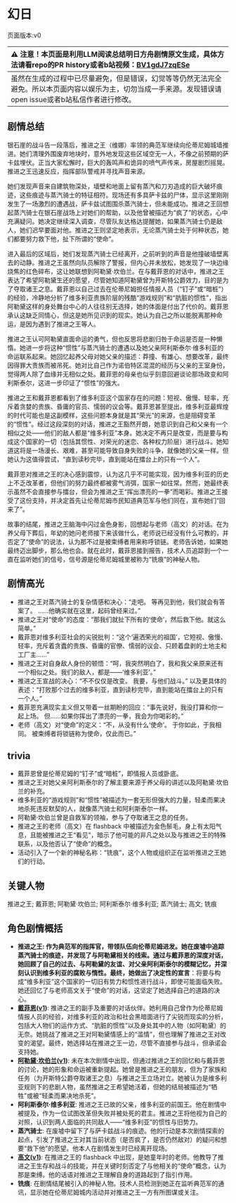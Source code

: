 # 幻日
页面版本:v0
 

| :warning: 注意！本页面是利用LLM阅读总结明日方舟剧情原文生成，具体方法请看repo的PR history或者b站视频：[BV1gdJ7zqESe](https://www.bilibili.com/video/BV1gdJ7zqESe/)         |
|:----------------------------|
| 虽然在生成的过程中已尽量避免，但是错误，幻觉等等仍然无法完全避免。所以本页面内容以娱乐为主，切勿当成一手来源。发现错误请open issue或者b站私信作者进行修改。|



## 剧情总结
银石崖的战斗告一段落后，推进之王（维娜）率领的典范军继续向伦蒂尼姆城墙推进。她们清理外围废弃地块时，意外地发现这些区域空无一人，不像之前预期的萨卡兹埋伏。正当大家松懈时，巨大的轰鸣声和诡异的喷气声传来，房屋剧烈摇晃。推进之王迅速反应，指挥部队警戒并寻找声音来源。

她们发现声音来自建筑物深处，墙壁和地面上留有蒸汽和刀刃造成的巨大破坏痕迹，这些痕迹与蒸汽骑士的特征相符。现场还有多具萨卡兹的尸体，显示这里刚刚发生了一场激烈的遭遇战，萨卡兹试图围杀蒸汽骑士，但未能成功。推进之王回想起蒸汽骑士在银石崖战场上对她们的帮助，以及他曾被描述为“疯了”的状态，心中充满疑问。她决定继续深入调查，尽管队友达格达提醒她，如果蒸汽骑士仍是敌人，她们迟早要面对他。推进之王则坚定地表示，无论蒸汽骑士处于何种状态，她们都要努力救下他，扯下所谓的“使命”。

进入最后的区域后，她们发现蒸汽骑士已经离开，之前听到的声音是他撞破墙壁离去的动静。推进之王虽然向队员解除了警报，但内心并未放松，她发现了一块边缘烧焦的红色碎布，这让她联想到阿勒黛·坎伯兰。在与戴菲恩的对话中，推进之王表达了希望阿勒黛生还的愿望，尽管她知道阿勒黛曾为开斯特公爵效力，目的是为了夺取诸王之息。戴菲恩以自己过去在伦蒂尼姆担任情报人员（“钉子”或“暗桩”）的经验，冷静地分析了维多利亚贵族阶层的残酷“游戏规则”和“肮脏的惯性”，指出阿勒黛这样的身处舞台中心的人往往别无选择，她的体面是付出了代价的。戴菲恩承认这缺乏同情心，但这是她所见识到的现实。她认为自己之所以能脱离那种命运，是因为遇到了推进之王等人。

推进之王认可阿勒黛直面命运的勇气，但也反思将悲剧归咎于命运是否是一种懒惰。她进一步将这种“惯性”与蒸汽骑士的遭遇以及她父亲阿利斯泰尔·维多利亚的命运联系起来。她回忆起养父母对她父亲的描述：莽撞、有雄心、想要改革，最终因得罪大贵族而被吊死。她对比自己作为诺伯特区混混的经历与父亲的王室身份，觉得两人除了血缘并无相似之处。戴菲恩的母亲也似乎刻意回避谈论那场政变和阿利斯泰尔，这进一步印证了“惯性”的强大。

推进之王和戴菲恩都看到了维多利亚这个国家存在的问题：短视、傲慢、轻率，充斥着贪婪的贵族、昏庸的官员、懦弱的议会等。戴菲恩甚至提出，维多利亚最辉煌的时代可能也是这副模样，这些问题本身就是其“荣光”的来源，也是阻碍变革的“惯性”。经过这段深刻的对话，推进之王豁然开朗，她意识到自己和父亲有一个相似之处——他们的敌人都是“维多利亚”本身。她决定不再只是改变，而是要与构成这个国家的一切（包括其惯性、对荣光的迷恋、各种权力阶层）进行战斗。她知道这将是一场漫长、艰难，甚至可能导致自身失败的斗争，就像她的父亲一样。但她认为这值得尝试，“直到读秒完毕，直到能站在擂台上的只有一个人”。

戴菲恩对推进之王的决心感到震惊，认为这几乎不可能实现，因为维多利亚的历史上不乏改革者，但他们的努力最终都被雾气消弭，国家一如往常。然而，她最终表示虽然不会直接参与擂台，但会为推进之王“挥出漂亮的一拳”而喝彩。推进之王接受了这份支持，并决定首先让伦蒂尼姆市民知道典范军与他们同在，宣布她们“回来了”。

故事的结尾，推进之王脑海中闪过金色身影，回想起与老师（高文）的对话。在为养父母下葬后，年幼的她问老师接下来该做什么，老师说已经没有什么可教的，并否定了“使命”的说法，认为那不过是被束缚者用来称呼锁链。老师告诉她，如果她最终迈出脚步，那么他也会。就在此时，戴菲恩接到报告，技术人员追踪到一个一直在监听她们的信号，信号源是伦蒂尼姆城里被称为“铣痕”的神秘人物。
## 剧情高光
*   推进之王对蒸汽骑士的复杂情感和决心：“走吧。 等再见到他，我们就会有答案了。 ......他确实就在这里，起码曾经来过。”
*   推进之王对“使命”的态度：“那我们就扯下所有的‘使命’，然后救下他。就这么简单。”
*   戴菲恩对维多利亚社会的尖锐批判：“这个‘遍洒荣光的祖国’，它短视、傲慢、轻率，充斥着贪蠹的贵族、昏庸的官僚、懦弱的议会、只顾着盘剥的土地主和工厂主......”
*   推进之王对自身敌人身份的顿悟：“呵，我突然明白了，我和我父亲原来还有一个相似之处。我们的敌人，都是——‘维多利亚’。”
*   推进之王宣战的决心：“不不仅仅是改变。 我要，与他们战斗。” 以及更具体的表述：“打败那个过去的维多利亚，直到读秒完毕，直到能站在擂台上的只有一个人。”
*   戴菲恩充满现实主义但又带着一丝期盼的回应：“事先说好，我没打算和你一起上场。 但......如果你挥出了漂亮的一拳，我会为你喝彩的。”
*   老师（高文）对“使命”的定义：“不，从没有什么‘使命’。 于你如此，于我相同。 被束缚者将锁链称为使命，仅此而已。”
## trivia
*   戴菲恩曾是伦蒂尼姆的“钉子”或“暗桩”，即情报人员或卧底。
*   推进之王对她父亲阿利斯泰尔的了解主要来源于养父母的讲述以及阿勒黛·坎伯兰的补充。
*   维多利亚的“游戏规则”和“惯性”被描述为一套无形但强大的力量，轻柔而果决地杀死违反默契的人，就像蒸汽骑士和阿利斯泰尔一样。
*   阿勒黛·坎伯兰曾是自救军的领袖，参与了夺取诸王之息的任务。
*   推进之王的老师（高文）在 flashback 中被描述为金色鬃毛，身上有太阳气息，且能被推进之王“看见”，暗示了他可能的非凡之处以及与推进之王的特殊联系，以及他否认了“使命”的概念。
*   活动引入了一个新的神秘名称：“铣痕”，这个人物或组织正在监听推进之王她们的行动。
## 关键人物
推进之王; 戴菲恩; 阿勒黛·坎伯兰; 阿利斯泰尔·维多利亚; 蒸汽骑士; 高文; 铣痕
## 角色剧情概括
-   **推进之王: 作为典范军的指挥官，带领队伍向伦蒂尼姆进发。她在废墟中追踪蒸汽骑士的痕迹，并发现了与阿勒黛相关的线索。通过与戴菲恩的深度对话，她回顾了自己的过去、与阿勒黛的友谊、对父亲阿利斯泰尔的模糊记忆，并深刻认识到维多利亚的腐败与惰性。最终，她做出了决定性的宣言**：将要与构成“维多利亚”这个国家的一切旧有势力和惯性进行战斗，即使可能面临失败。她还回忆了与老师高文关于“使命”的对话，这坚定了她选择自己的道路的决心。
-   **[戴菲恩](../char_v3/char_4110_delphn.md)([v1](../chars/char_4110_delphn.md))**: 推进之王的副手及重要的对话伙伴。她利用自己曾作为伦蒂尼姆情报人员的经验，对维多利亚的政治和社会黑暗面进行了尖锐而现实的分析，包括大人物们的运作方式、“肮脏的惯性”以及身处其中的人物（如阿勒黛）的无奈。她挑战了推进之王对阿勒黛情感上的“滥情”，但也理解了推进之王对改变的渴望。最终，她选择站在推进之王一边，尽管不直接参与战斗，但承诺会支持她。
-   **[阿勒黛·坎伯兰](../char_v3/extended_char_9b0a87.md)([v1](../chars/extended_char_9b0a87.md))**: 未在本次剧情中出现，但通过推进之王的回忆和与戴菲恩的讨论，她的形象和命运被重新提起。她曾是推进之王的朋友，但为了家族和任务（为开斯特公爵夺取诸王之息）与推进之王立场对立。她被认为是维多利亚规则下的悲剧人物，虽然推进之王希望她活着，但她的结局被描述为“牺牲”或被“轻柔而果决地杀死”。
-   **阿利斯泰尔·维多利亚**: 推进之王已故的父亲，维多利亚的前国王。他在剧情中被提及，作为一位试图改革但失败并被处死的君主。推进之王将他视为自己的对照，认识到两人面临的共同敌人——“维多利亚”的惯性与旧势力。
-   **蒸汽骑士**: 在废墟中留下了与萨卡兹战斗的痕迹。他的行动是本次剧情探索的起点，引发了推进之王对其当前状态（是否疯了，是否仍然敌对）的疑问和想要“救下他”的愿望。他本人在剧情发生时已经离开现场。
-   **[高文](../char_v3/extended_char_gao_wen.md)([v1](../chars/extended_char_gao_wen.md))**: 在推进之王的 flashback 中出现，是她童年时的老师。他教导了推进之王生存和战斗的技能，并在关键时刻否定了与他相关的“使命”概念，认为那是束缚。他的话语对推进之王理解自身的道路起到了指引作用。
-   **铣痕**: 在剧情结尾被引入的神秘人物。技术人员检测到她正在监听典范军的通讯，显示她在伦蒂尼姆城内活动并对推进之王一方有所图谋或关注。